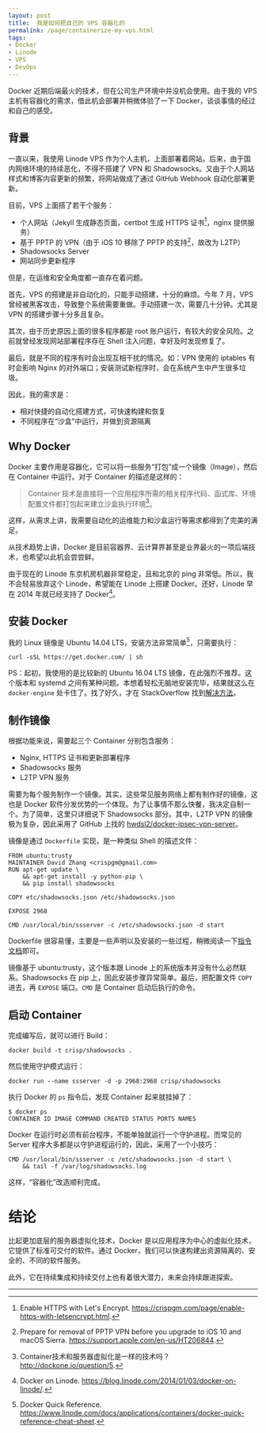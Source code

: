 ```yaml
---
layout: post
title:  我是如何把自己的 VPS 容器化的
permalink: /page/containerize-my-vps.html
tags:
- Docker
- Linode
- VPS
- DevOps
---
```

Docker 近期后端最火的技术，但在公司生产环境中并没机会使用。由于我的 VPS 主机有容器化的需求，借此机会部署并稍微体验了一下 Docker，谈谈事情的经过和自己的感受。

## 背景

一直以来，我使用 Linode VPS 作为个人主机，上面部署着网站。后来，由于国内网络环境的持续恶化，不得不搭建了 VPN 和 Shadowsocks。又由于个人网站样式和博客内容更新的频繁，将网站做成了通过 GitHub Webhook 自动化部署更新。

目前，VPS 上面搭了若干个服务：

* 个人网站（Jekyll 生成静态页面，certbot 生成 HTTPS 证书[^1]，nginx 提供服务）
* 基于 PPTP 的 VPN（由于 iOS 10 移除了 PPTP 的支持[^2]，故改为 L2TP）
* Shadowsocks Server
* 网站同步更新程序

但是，在运维和安全角度都一直存在着问题。

首先，VPS 的搭建是非自动化的，只能手动搭建，十分的麻烦。今年 7 月，VPS 曾经被黑客攻击，导致整个系统需要重做。手动搭建一次，需要几十分钟。尤其是 VPN 的搭建步骤十分多且复杂。

其次，由于历史原因上面的很多程序都是 root 账户运行，有较大的安全风险。之前就曾经发现网站部署程序存在 Shell 注入问题，幸好及时发现修复了。

最后，就是不同的程序有时会出现互相干扰的情况。如：VPN 使用的 iptables 有时会影响 Nginx 的对外端口；安装测试新程序时，会在系统产生中产生很多垃圾。

因此，我的需求是：

* 相对快捷的自动化搭建方式，可快速构建和恢复
* 不同程序在“沙盒”中运行，并做到资源隔离

## Why Docker

Docker 主要作用是容器化，它可以将一些服务“打包”成一个镜像（Image），然后在 Container 中运行。对于 Container 的描述是这样的：

> Container 技术是直接将一个应用程序所需的相关程序代码、函式库、环境配置文件都打包起来建立沙盒执行环境[^4]。

这样，从需求上讲，我需要自动化的运维能力和沙盒运行等需求都得到了完美的满足。

从技术趋势上讲，Docker 是目前容器界、云计算界甚至是业界最火的一项后端技术，也希望以此机会尝尝鲜。

由于现在的 Linode 东京机房机器非常稳定，且和北京的 ping 非常低。所以，我不会轻易放弃这个 Linode，希望能在 Linode 上搭建 Docker。还好，Linode 早在 2014 年就已经支持了 Docker[^3]。

## 安装 Docker

我的 Linux 镜像是 Ubuntu 14.04 LTS，安装方法非常简单[^5]，只需要执行：

```
curl -sSL https://get.docker.com/ | sh
```

PS：起初，我使用的是比较新的 Ubuntu 16.04 LTS 镜像，在此强烈不推荐。这个版本和 systemd 之间有某种问题。本想着轻松无脑地安装完毕，结果就这么在 `docker-engine` 处卡住了。找了好久，才在 StackOverflow 找到[解决方法](http://stackoverflow.com/questions/37227349/unable-to-start-docker-service-in-ubuntu-16-04/37640824#37640824)。

## 制作镜像

根据功能来说，需要起三个 Container 分别包含服务：

* Nginx, HTTPS 证书和更新部署程序
* Shadowsocks 服务
* L2TP VPN 服务

需要为每个服务制作一个镜像。其实，这些常见服务网络上都有制作好的镜像，这也是 Docker 软件分发优势的一个体现。为了让事情不那么快餐，我决定自制一个。为了简单，这里只详细说下 Shadowsocks 部分。其中，L2TP VPN 的镜像极为复杂，因此采用了 GitHub 上找的 [hwdsl2/docker-ipsec-vpn-server](https://github.com/hwdsl2/docker-ipsec-vpn-server)。

镜像是通过 `Dockerfile` 实现，是一种类似 Shell 的描述文件：

```
FROM ubuntu:trusty
MAINTAINER David Zhang <crispgm@gmail.com>
RUN apt-get update \
    && apt-get install -y python-pip \
    && pip install shadowsocks

COPY etc/shadowsocks.json /etc/shadowsocks.json

EXPOSE 2968

CMD /usr/local/bin/ssserver -c /etc/shadowsocks.json -d start
```

Dockerfile 很容易懂，主要是一些声明以及安装的一些过程，稍微阅读一下[指令文档](https://docs.docker.com/engine/reference/builder/)即可。

镜像基于 ubuntu:trusty，这个版本跟 Linode 上的系统版本并没有什么必然联系。Shadowsocks 在 pip 上，因此安装步骤异常简单。最后，把配置文件 `COPY` 进去，再 `EXPOSE` 端口。`CMD` 是 Container 启动后执行的命令。

## 启动 Container

完成编写后，就可以进行 Build：

```
docker build -t crisp/shadowsocks .
```

然后使用守护模式运行：

```
docker run --name ssserver -d -p 2968:2968 crisp/shadowsocks
```

执行 Docker 的 `ps` 指令后，发现 Container 起来就挂掉了：

```
$ docker ps
CONTAINER ID IMAGE COMMAND CREATED STATUS PORTS NAMES
```

Docker 在运行时必须有前台程序，不能单独就运行一个守护进程。而常见的 Server 程序大多都是以守护进程运行的，因此，采用了一个小技巧：

```
CMD /usr/local/bin/ssserver -c /etc/shadowsocks.json -d start \
    && tail -f /var/log/shadowsocks.log
```

这样，“容器化”改造顺利完成。

# 结论

比起更加底层的服务器虚拟化技术，Docker 是以应用程序为中心的虚拟化技术，它提供了标准可交付的软件。通过 Docker，我们可以快速构建出资源隔离的、安全的、不同的软件服务。

此外，它在持续集成和持续交付上也有着很大潜力，未来会持续跟进探索。

<hr>

[^1]: Enable HTTPS with Let's Encrypt. <https://crispgm.com/page/enable-https-with-letsencrypt.html>.
[^2]: Prepare for removal of PPTP VPN before you upgrade to iOS 10 and macOS Sierra. <https://support.apple.com/en-us/HT206844>.
[^3]: Docker on Linode. <https://blog.linode.com/2014/01/03/docker-on-linode/>.
[^4]: Container技术和服务器虚拟化是一样的技术吗？<http://dockone.io/question/5>.
[^5]: Docker Quick Reference. <https://www.linode.com/docs/applications/containers/docker-quick-reference-cheat-sheet>.
